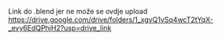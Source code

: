Link do .blend jer ne može se ovdje upload
https://drive.google.com/drive/folders/1_xgvQ1vSq4wcT2tYqX-_evy6EdQPhjH2?usp=drive_link
